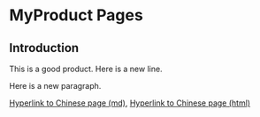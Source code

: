 # MyProduct Pages

## Introduction

This is a good product.
Here is a new line.

Here is a new paragraph.

[Hyperlink to Chinese page (md)][index-zh-md], 
[Hyperlink to Chinese page (html)][index-zh-html]

[index-zh-md]: index-zh_CN.md
[index-zh-html]: index-zh_CN.html
